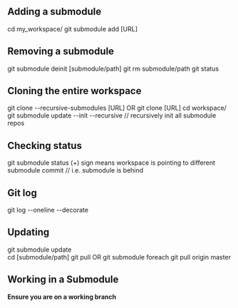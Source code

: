 ## Adding a submodule
cd my_workspace/
git submodule add [URL]

## Removing a submodule
git submodule deinit [submodule/path]
git rm submodule/path
git status

## Cloning the entire workspace
git clone --recursive-submodules [URL]
OR
git clone [URL]
cd workspace/
git submodule update --init --recursive // recursively init all submodule repos

## Checking status
git submodule status
(+) sign means workspace is pointing to different submodule commit // i.e. submodule is behind

## Git log
git log --oneline --decorate

## Updating
git submodule update <br>
cd [submodule/path]
git pull
OR
git submodule foreach git pull origin master

## Working in a Submodule
**Ensure you are on a working branch**

